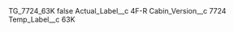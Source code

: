 <?xml version="1.0" encoding="UTF-8"?>
<CustomMetadata xmlns="http://soap.sforce.com/2006/04/metadata" xmlns:xsi="http://www.w3.org/2001/XMLSchema-instance" xmlns:xsd="http://www.w3.org/2001/XMLSchema">
    <label>TG_7724_63K</label>
    <protected>false</protected>
    <values>
        <field>Actual_Label__c</field>
        <value xsi:type="xsd:string">4F-R</value>
    </values>
    <values>
        <field>Cabin_Version__c</field>
        <value xsi:type="xsd:string">7724</value>
    </values>
    <values>
        <field>Temp_Label__c</field>
        <value xsi:type="xsd:string">63K</value>
    </values>
</CustomMetadata>
